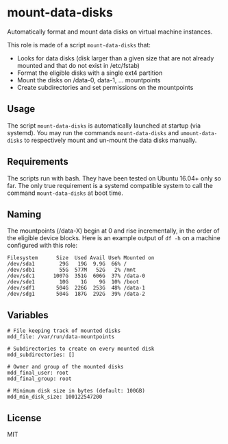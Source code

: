 # mount-data-disks

Automatically format and mount data disks on virtual machine instances.

This role is made of a script `mount-data-disks` that:
- Looks for data disks (disk larger than a given size
that are not already mounted and that do not exist in /etc/fstab)
- Format the eligible disks with a single ext4 partition
- Mount the disks on /data-0, data-1, ... mountpoints
- Create subdirectories and set permissions on the mountpoints


## Usage

The script `mount-data-disks` is automatically launched at startup (via systemd).
You may run the commands `mount-data-disks` and `umount-data-disks` to
respectively mount and un-mount the data disks manually.


## Requirements

The scripts run with bash. They have been tested on Ubuntu 16.04+ only so far.
The only true requirement is a systemd compatible system to call the
command `mount-data-disks` at boot time.


## Naming

The mountpoints (/data-X) begin at 0 and rise incrementally,
in the order of the eligible device blocks.
Here is an example output of `df -h` on a machine configured with this role:
```
Filesystem      Size  Used Avail Use% Mounted on
/dev/sda1        29G   19G  9.9G  66% /
/dev/sdb1        55G  577M   52G   2% /mnt
/dev/sdc1      1007G  351G  606G  37% /data-0
/dev/sde1        10G    1G    9G  10% /boot
/dev/sdf1       504G  226G  253G  48% /data-1
/dev/sdg1       504G  187G  292G  39% /data-2
```


## Variables

```yamlex
# File keeping track of mounted disks
mdd_file: /var/run/data-mountpoints

# Subdirectories to create on every mounted disk
mdd_subdirectories: []

# Owner and group of the mounted disks
mdd_final_user: root
mdd_final_group: root

# Minimum disk size in bytes (default: 100GB)
mdd_min_disk_size: 100122547200

```

## License

MIT

